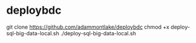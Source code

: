 # deploybdc

git clone https://github.com/adammontlake/deploybdc
chmod +x deploy-sql-big-data-local.sh
./deploy-sql-big-data-local.sh
